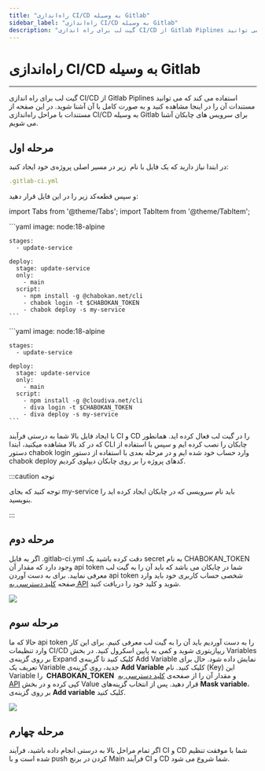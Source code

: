 ```yaml
---
title: "راه‌اندازی CI/CD به وسیله Gitlab"
sidebar_label: "راه‌اندازی CI/CD به وسیله Gitlab"
description: "گیت لب برای راه اندازی CI/CD از Gitlab Piplines استفاده می کند که می توانید"
---
```


# راه‌اندازی CI/CD به وسیله Gitlab
---

گیت لب برای راه اندازی CI/CD از Gitlab Piplines استفاده می کند که می توانید مستندات آن را در اینجا مشاهده کنید و به صورت کامل با آن آشنا شوید. در این صفحه از مستندات با مراحل راه‌اندازی CI/CD به وسیله Gitlab برای سرویس های چابکان آشنا می شویم.

## مرحله اول

در ابتدا نیاز دارید که یک فایل با نام  زیر در مسیر اصلی پروژه‌ی خود ایجاد کنید:

```yaml
.gitlab-ci.yml
```

و سپس قطعه‌کد زیر را در این فایل قرار دهید:


import Tabs from '@theme/Tabs';
import TabItem from '@theme/TabItem';

<Tabs>
  <TabItem value="chabokan" label="چابکان" default>
    ```yaml
    image: node:18-alpine

    stages:
      - update-service

    deploy:
      stage: update-service
      only:
        - main
      script:
        - npm install -g @chabokan.net/cli
        - chabok login -t $CHABOKAN_TOKEN
        - chabok deploy -s my-service
    ```
  </TabItem>
  <TabItem value="cloudiva" label="کلودیوا">
    ```yaml
    image: node:18-alpine

    stages:
      - update-service

    deploy:
      stage: update-service
      only:
        - main
      script:
        - npm install -g @cloudiva.net/cli
        - diva login -t $CHABOKAN_TOKEN
        - diva deploy -s my-service
    ```
  </TabItem>
</Tabs>


با ایجاد فایل بالا شما به درستی فرآیند CI و CD را در گیت لب فعال کرده اید. همانطور که در کد بالا مشاهده میکنید، ابتدا CLI چابکان را نصب کرده ایم و سپس با استفاده از دستور chabok login وارد حساب خود شده ایم و در مرحله بعدی با استفاده از دستور chabok deploy کدهای پروژه را بر روی چابکان دیپلوی کردیم.

:::caution توجه

توجه کنید که بجای my-service باید نام سرویسی که در چابکان ایجاد کرده اید را بنویسید.

:::


## مرحله دوم

اگر به فایل .gitlab-ci.yml دقت کرده باشید یک secret به نام CHABOKAN\_TOKEN وجود دارد که مقدار آن api token شما در چابکان می باشد که باید آن را به گیت لب معرفی نمایید. برای به دست آوردن api token شخصی حساب کاربری خود باید وارد صفحه [کلید دسترسی به API](https://hub.chabokan.net/api-token/) شوید و کلید خود را دریافت کنید.

![](https://s1.chabokan.net/docs/images/API_Key.jpg)

## مرحله سوم

حالا که ما api token را به دست آوردیم باید آن را به گیت لب معرفی کنیم. برای این کار وارد تنظیمات CI/CD ریپازیتوری شوید و کمی به پایین اسکرول کنید. در بخش Variables بر روی گزینه‌ی Expand کلیک کنید تا گزینه‌ی Add Variable نمایش داده شود. حال برای تعریف یک Variable جدید، روی گزینه‌ی **Add Variable** کلیک کنید. نام (Key) این Variable را  **CHABOKAN\_TOKEN**  و مقدار آن را از صفحه‌ی [کلید دسترسی به API](https://hub.chabokan.net/api-token/) کپی کرده و در بخش Value قرار دهید. پس از انتخاب گزینه‌های **Mask variable**، بر روی گزینه‌ی **Add variable** کلیک کنید.

![](https://s1.chabokan.net/docs/images/gitlab_2.jpg)

## مرحله چهارم

اگر تمام مراحل بالا به درستی انجام داده باشید، فرآیند CI و CD شما با موفقت تنظیم شده است و با push کردن در برنچ Main  فرآیند CI و CD شما شروع می شود.
